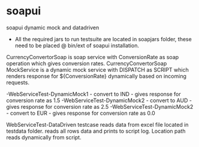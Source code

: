 # soapui
soapui dynamic mock and datadriven

- All the required jars to run testsuite are located in soapjars folder, these need to be placed @ bin/ext of soapui installation.

CurrencyConvertorSoap is soap service with ConversionRate as soap operation which gives conversion rates. 
CurrencyConvertorSoap MockService is a dynamic mock service with DISPATCH as SCRIPT which renders response for ${ConversionRate} dynamically based on incoming requests. 

-WebServiceTest-DynamicMock1 - convert to IND - gives response for conversion rate as 1.5
-WebServiceTest-DynamicMock2 - convert to AUD - gives response for conversion rate as 2.5
-WebServiceTest-DynamicMock2 - convert to EUR - gives response for conversion rate as 0.0

WebServiceTest-DataDriven testcase reads data from excel file located in testdata folder. reads all rows data and prints to script log.
Location path reads dynamically from script.

